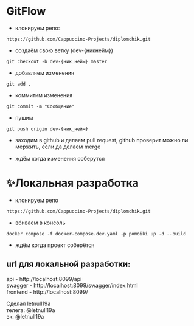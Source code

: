 # GitFlow

- клонируем репо:
```
https://github.com/Cappuccino-Projects/diplomchik.git
```

- создаём свою ветку (dev-{никнейм})
```
git checkout -b dev-{ник_нейм} master
```

- добавляем изменения
```
git add .
```

- коммитим изменения
```
git commit -m "Сообщение"
```

- пушим
```
git push origin dev-{ник_нейм}
```

- заходим в github и делаем pull request, github проверит можно ли мержить, если да делаем merge

- ждём когда изменения соберутся

# ✨Локальная разработка

- клонируем репо
```
https://github.com/Cappuccino-Projects/diplomchik.git
```

- вбиваем в консоль
```
docker compose -f docker-compose.dev.yaml -p pomoiki up -d --build
```

- ждём когда проект соберётся

## url для локальной разработки:
api - http://localhost:8099/api<br/>
swagger - http://localhost:8099/swagger/index.html<br/>
frontend - http://localhost:8099/<br/>

Сделал letnull19a<br/>
телега: @letnull19a<br/>
вк: @letnull19a<br/>